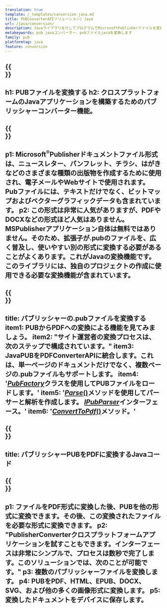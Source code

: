 ```yaml
---
translation: true
template: /_templates/conversion-java.md
title: PUBConverterAPIソリューション| Java
url: /java/conversion/
description: Javaライブラリを介してプログラムでMicrosoftPublisherファイルを変換します。独自のPUBコンバータJavaプロジェクトを構築するためのシンプルなAPIソリューション。
metakeywords: pub javaコンバーター、pubファイルjavaを変換します
family: pub
platformtag: java
feature: conversion
---
```


{{<section banner>}}
---
h1: PUBファイルを変換する
h2: クロスプラットフォームのJavaアプリケーションを構築するためのパブリッシャーコンバーター機能。
---

{{<section overview>}}
---
p1: Microsoft<sup>®</sup>Publisherドキュメントファイル形式は、ニュースレター、パンフレット、チラシ、はがきなどのさまざまな種類の出版物を作成するために使用され、電子メールやWebサイトで使用されます。 Pubファイルには、テキストだけでなく、ビットマップおよびベクターグラフィックデータも含まれています。
p2: この形式は非常に人気がありますが、PDFやDOCXなどの形式ほど人気はありません。 MSPublisherアプリケーション自体は無料ではありません。そのため、拡張子が.pubのファイルを、広く普及し、使いやすい別の形式に変換する必要があることがよくあります。これがJavaの変換機能です。このライブラリには、独自のプロジェクトの作成に使用できる必要な変換機能が含まれています。
---

{{<section feature1>}}
---
title: パブリッシャーの.pubファイルを変換する
item1: PUBからPDFへの変換による機能を見てみましょう。
item2: "サイト運営者の変換プロセスは、次のステップで構成されています。"
item3: JavaPUBをPDFConverterAPIに統合します。これは、単一ページのドキュメントだけでなく、複数ページの.pubファイルもサポートします。
item4: '[*PubFactory*](https://reference.aspose.com/pub/java/com.aspose.pub/PubFactory)クラスを使用してPUBファイルをロードします。'
item5: '[*Parse*()](https://reference.aspose.com/pub/java/com.aspose.pub/IPubParser#parse--)メソッドを使用してパーサーと解析を作成します。 [*IPubParser*](https://reference.aspose.com/pub/java/com.aspose.pub/IPubParser)インターフェース。'
item6: '[*ConvertToPdf*()](https://reference.aspose.com/pub/java/com.aspose.pub/IPdfConverter#convertToPdf-com.aspose.pub.Document-java.io.OutputStream-)メソッド。'
---

{{<section codeexample>}}
---
title: パブリッシャーPUBをPDFに変換するJavaコード
---

{{<section summary>}}
---
p1: ファイルをPDF形式に変換した後、PUBを他の形式に変換できます。その後、この変換されたファイルを必要な形式に変換できます。
p2: "PublisherConverterクロスプラットフォームアプリケーションを試すこともできます。インターフェースは非常にシンプルで、プロセスは数秒で完了します。このソリューションでは、次のことが可能です。"
p3: 複数のパブリッシャーファイルを変換します。
p4: PUBをPDF、HTML、EPUB、DOCX、SVG、および他の多くの画像形式に変換します。
p5: 変換したドキュメントをデバイスに保存します。
---
